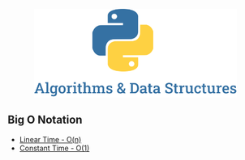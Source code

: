 <p align="center">
  <img src="./.github/docs/images/logo.png" width="400">
</p>

## Big O Notation
- [Linear Time - O(n)](https://github.com/LauraBeatris/algorithms-and-data-structures/tree/main/bigONotation/linearTime.py)
- [Constant Time - O(1)](https://github.com/LauraBeatris/algorithms-and-data-structures/tree/main/bigONotation/constantTime.py)